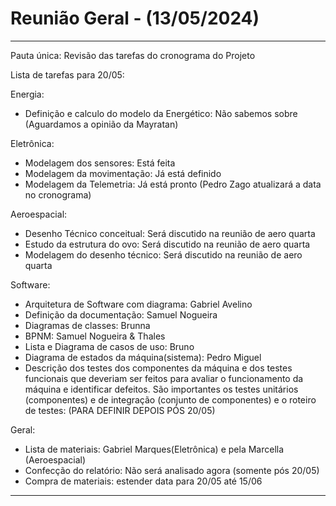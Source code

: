 # Reunião Geral - (13/05/2024)

___________________________________________________________________________________

Pauta única: Revisão das tarefas do cronograma do Projeto

Lista de tarefas para 20/05:

Energia:

- Definição e calculo do modelo da Energético: Não sabemos sobre (Aguardamos a opinião da Mayratan)

Eletrônica:

- Modelagem dos sensores: Está feita
- Modelagem da movimentação: Já está definido
- Modelagem da Telemetria: Já está pronto (Pedro Zago atualizará a data no cronograma)

Aeroespacial:

- Desenho Técnico conceitual: Será discutido na reunião de aero quarta
- Estudo da estrutura do ovo:  Será discutido na reunião de aero quarta
- Modelagem do desenho técnico:  Será discutido na reunião de aero quarta

Software:

- Arquitetura de Software com diagrama: Gabriel Avelino
- Definição da documentação:  Samuel Nogueira
- Diagramas de classes: Brunna
- BPNM:  Samuel Nogueira & Thales
- Lista e Diagrama de casos de uso: Bruno
- Diagrama de estados da máquina(sistema): Pedro Miguel
- Descrição dos testes dos componentes da máquina e dos testes funcionais que deveriam ser feitos para avaliar o funcionamento da máquina e identificar defeitos. São importantes os testes unitários (componentes) e de integração (conjunto de componentes) e o roteiro de testes:  (PARA DEFINIR DEPOIS PÓS 20/05)

Geral:

- Lista de materiais: Gabriel Marques(Eletrônica) e pela Marcella (Aeroespacial)
- Confecção do relatório: Não será analisado agora (somente pós 20/05)
- Compra de materiais: estender data para 20/05 até 15/06

___________________________________________________________________________________
